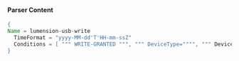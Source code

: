 #### Parser Content
```Java
{
Name = lumension-usb-write
  TimeFormat = "yyyy-MM-dd'T'HH-mm-ssZ"
  Conditions = [ """ WRITE-GRANTED """, """ DeviceType="""", """ DeviceName="""" ]
}
```